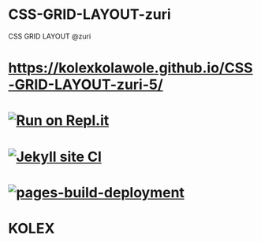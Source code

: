 # CSS-GRID-LAYOUT-zuri
CSS GRID LAYOUT @zuri    
# https://kolexkolawole.github.io/CSS-GRID-LAYOUT-zuri-5/

# [![Run on Repl.it](https://repl.it/badge/github/kolexkolawole/CSS-GRID-LAYOUT-zuri-5)](https://repl.it/github/kolexkolawole/CSS-GRID-LAYOUT-zuri-5)

# [![Jekyll site CI](https://github.com/kolexkolawole/CSS-GRID-LAYOUT-zuri-5/actions/workflows/jekyll.yml/badge.svg)](https://github.com/kolexkolawole/CSS-GRID-LAYOUT-zuri-5/actions/workflows/jekyll.yml)

# [![pages-build-deployment](https://github.com/kolexkolawole/CSS-GRID-LAYOUT-zuri-5/actions/workflows/pages/pages-build-deployment/badge.svg)](https://github.com/kolexkolawole/CSS-GRID-LAYOUT-zuri-5/actions/workflows/pages/pages-build-deployment)

# KOLEX
